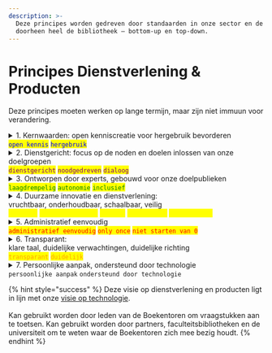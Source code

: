 ```yaml
---
description: >-
  Deze principes worden gedreven door standaarden in onze sector en de mensen
  doorheen heel de bibliotheek – bottom-up en top-down.
---
```


# Principes Dienstverlening & Producten

Deze principes moeten werken op lange termijn, maar zijn niet immuun voor verandering.

<details>

<summary>1. Kernwaarden: open kenniscreatie voor hergebruik bevorderen<br><mark style="color:blue;"><code>open kennis</code></mark>  <mark style="color:blue;"><code>hergebruik</code></mark></summary>

Onze dienstverlening en producten worden **gedreven vanuit onze kernwaarden**.

De dienstverlening en producten zijn een **middel** om de mensen in de Universiteitsbibliotheek en Faculteitsbibliotheken hun **doelpublieken te het creëren van open kennis en hergebruik hiervan**.

</details>

<details>

<summary>2. Dienstgericht: focus op de noden en doelen inlossen van onze doelgroepen<br><mark style="color:purple;"><code>dienstgericht</code></mark>   <mark style="color:purple;"><code>noodgedreven</code></mark>  <mark style="color:purple;"><code>dialoog</code></mark></summary>

De focus ligt op het ondersteunen van onze verschillende doelpublieken in het **inlossen van hun noden en het bereiken van hun doelen**, gekaderd in onze kernwaarden.

Ons beleid wordt gedreven door onze doelpublieken en ons beleid motiveert onze doelgroepen. We staan open voor **dialoog** in de praktijk, en we gaan **actief op zoek naar feedback**. De **faculteitsbibliotheken zijn een cruciale schakel om samen feedback te vergaren en oplossingen** **te bedenken** die we samen uitrollen.

Wanneer de noden en doelen buiten de verantwoordelijkheden van ons team of organisatie vallen, verwijzen we zo naadloos mogelijk door. **We sturen nooit iemand van het kastje naar de muur.**

</details>

<details>

<summary>3. Ontworpen door experts, gebouwd voor onze doelpublieken<br> <mark style="color:green;"><code>laagdrempelig</code></mark>  <mark style="color:green;"><code>autonomie</code></mark>  <mark style="color:green;"><code>inclusief</code></mark></summary>

**Je hoeft geen expert te zijn in elk vakgebied om gebruik te maken van onze diensten en producten.** Dat kan je zonder specifieke vakkennis, vakterminologie, gebruik van handleidingen of verplichte opleidingen.\
\
Waar onze **doelpublieken voor verantwoordelijk zijn, kunnen ze zelf doen**. Je bent niet afhankelijk van een bibliotheekmedewerker.\
\
**Duidelijke verwachtingen, klare taal.** We ondersteunen en communiceren naar onze doelgroepen op een praktische, begrijpbare en toegankelijke manier. Onze diensten en producten zijn eenvoudig te vinden.\
\
**Bruikbaar door iedereen in ons doelpubliek, op een gelijkwaardige manier.**\
Inclusiviteit is een werkwoord waarin we de onderbediende doelgroepen betrekken. We minimaliseren de "voorwaarden" waaraan iedereen moet voldoen en middelen waar iedereen over moet beschikken om onze diensten en producten te kunnen gebruiken.\
\
De centrale universiteitsbibliotheek en de faculteitsbibliotheken werken hier samen aan.

</details>

<details>

<summary>4. Duurzame innovatie en dienstverlening:<br>vruchtbaar, onderhoudbaar, schaalbaar, veilig<br><mark style="color:yellow;"><code>duurzaam</code></mark>  <mark style="color:yellow;"><code>verantwoordelijk</code></mark>   <mark style="color:yellow;"><code>gedeeld</code></mark>  <mark style="color:yellow;"><code>standaarden</code></mark>  <mark style="color:yellow;"><code>geïnformeerd</code></mark></summary>

Er moet **voldoende vraag, nood, impact en gebruik** zijn voor we een dienst aanbieden of feature bouwen die onderhoud en tijd vraagt. Soms is nee zeggen duurzamer.\
\
**Onze verantwoordelijkheden, doelpublieken en kernwaarden bepalen ons tempo.** Externe drijfveren bepalen ons tempo niet. \
\
**We delen onze kennis intern en extern**. Wat we doen mag niet verdwijnen wanneer een persoon vertrekt of een dienst sluit. Onze kennis leeft niet in onze hoofden alleen, onze dienstverlening is een gedeelde verantwoordelijkheid. We delen onze ontdekkingen zodat ook buiten de universiteit de vruchten van ons werk geplukt kan worden en we de sector positief kunnen beinvloeden.\
\
We zijn op de hoogte van en gebruiken **standaarden** in onze sector om **kennisdeling en interoperabiliteit** te ondersteunen wanneer dat ons en de sector ten goede komt. We gebruiken standaarden die **vindbaarheid**, **herkenbaarheid** en **gebruiksvriendelijkheid** verhogen.\
\
De processen, technologie en technieken die we gebruiken moeten **langdurig** mee gaan, maar **houden rekening met belangrijke globale verschuivingen** in verwachtingen en aanpak. **De wereld kan nooit stilgezet worden**, onze kernwaarden moeten blijvend vervuld worden.

</details>

<details>

<summary>5. Administratief eenvoudig<br><mark style="color:red;"><code>administratief eenvoudig</code></mark>  <mark style="color:red;"><code>only once</code></mark>   <mark style="color:red;"><code>niet starten van 0</code></mark></summary>

**Focus op jouw werk. We overladen je niet.**\
We vragen ons doelpublieken enkel om nodige en nuttige informatie waar zij controle en verantwoordelijkheid over hebben. We vragen geen informatie waar we niets waardevol mee doen. We communiceren zonder je te overladen.\
\
De administratieve informatie waar wij meer kennis over hebben en verantwoordelijk voor zijn, voorzien wij. We beseffen dat hoe meer we vragen, hoe minder we krijgen.

**Één keer informatie vragen – zo veel mogelijk hergebruiken**\
Only once. De informatie die we hebben, gebruiken en hergebruiken we maximaal.  Een keer informatie vragen is plagen, twee keer is pesten.

**Niet starten van 0**\
We integreren zo veel mogelijk met de diensten rondom ons. Informatie die we kunnen gebruiken van andere diensten gebruiken we, informatie die anderen kunnen gebruiken we delen we. We doen dat op een gestandaardiseerde manier. Updates verlopen automatisch.

</details>

<details>

<summary>6. Transparant:<br>klare taal, duidelijke verwachtingen, duidelijke richting<br><mark style="color:orange;"><code>transparant</code></mark>   <mark style="color:orange;"><code>duidelijk</code></mark></summary>

**Je weet wat er gebeurt en waarom.**\
We laten je niet in het ongewisse en blijven transparant.\
Wanneer we intern niet begrijpen “waarom we iets op deze manier doen” of het antwoord is “omdat dat altijd zo is geweest”, dan trekken we dit grondig in twijfel en onderzoeken we het. Indien er geen beter antwoord is, herzien we de vraag of laten we ze weg.

**Onze interne complexiteit is niet de zorg van ons doelpubliek**\
Je hoeft niet voor elke taak een andere dienst of software te gebruiken. Onze interne complexiteit hoeft je niet te begrijpen om een doel te bereiken. Je hoeft geen intern netwerk op te bouwen om iets te bereiken of te vinden.

</details>

<details>

<summary>7. Persoonlijke aanpak, ondersteund door technologie<br><code>persoonlijke aanpak</code>  <code>ondersteund door technologie</code></summary>

**Technologie ondersteunt persoonlijke aanpak**\
Technologie ondersteunt ons bij het geven van kwalitatieve dienstverlening, en helpt ons de juiste informatie te geven waar en wanneer nodig.

_e.g. Het doelpubliek begrijpt wat er moet gebeuren om een bepaald doel te bereiken op basis van hun profiel. We vallen niemand lastig met overbodige details of vragen._\
_e.g. We meten om te weten, te ontdekken en onze assumpties mee te testen._

**Overbodig werk werken we weg**\
We automatiseren waar we kunnen om (manueel) overbodig werk uit handen te nemen, zonder aan onze dienstverlening in te boeten.

</details>



{% hint style="success" %}
Deze visie op dienstverlening en producten ligt in lijn met onze [visie op technologie](../technologie-en-ondersteunende-tooling/visie-op-technologie.md).\
\
Kan gebruikt worden door leden van de Boekentoren om vraagstukken aan te toetsen. Kan gebruikt worden door partners, faculteitsbibliotheken en de universiteit om te weten waar de Boekentoren zich mee bezig houdt.
{% endhint %}
